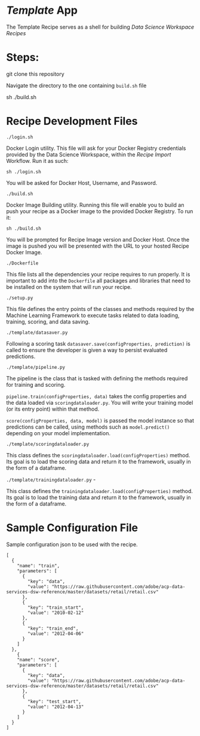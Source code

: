 # _Template_ App

The Template Recipe serves as a shell for building _Data Science Workspace Recipes_

# Steps:

git clone this repository

Navigate the directory to the one containing `build.sh` file

sh ./build.sh

# Recipe Development Files

`./login.sh`

Docker Login utility. This file will ask for your Docker Registry credentials provided by the Data Science Workspace, within the _Recipe Import_ Workflow. Run it as such:

```
sh ./login.sh
```

You will be asked for Docker Host, Username, and Password.

`./build.sh`

Docker Image Building utility. Running this file will enable you to build an push your recipe as a Docker image to the provided Docker Registry. To run it:

```
sh ./build.sh
```

You will be prompted for Recipe Image version and Docker Host. Once the image is pushed you will be presented with the URL to your hosted Recipe Docker Image.


`./Dockerfile`

This file lists all the dependencies your recipe requires to run properly. It is important to add into the `Dockerfile` all packages and libraries that need to be installed on the system that will run your recipe.


`./setup.py`

This file defines the entry points of the classes and methods required by the Machine Learning Framework to execute tasks related to data loading, training, scoring, and data saving.

`./template/datasaver.py`

Following a scoring task `datasaver.save(configProperties, prediction)` is called to ensure the developer is given a way to persist evaluated predictions.

`./template/pipeline.py`

The pipeline is the class that is tasked with defining the methods required for training and scoring.

`pipeline.train(configProperties, data)` takes the config properties and the data loaded via `scoringdataloader.py`. You will write your training model (or its entry point) within that method.

`score(configProperties, data, model)` is passed the model instance so that predictions can be called, using methods such as `model.predict()` depending on your model implementation.


`./template/scoringdataloader.py`

This class defines the `scoringdataloader.load(configProperties)` method. Its goal is to load the scoring data and return it to the framework, usually in the form of a dataframe.

`./template/trainingdataloader.py` -

This class defines the `trainingdataloader.load(configProperties)` method. Its goal is to load the training data and return it to the framework, usually in the form of a dataframe.


# Sample Configuration File
Sample configuration json to be used with the recipe.
```
[
  {
    "name": "train",
    "parameters": [
      {
        "key": "data",
        "value": "https://raw.githubusercontent.com/adobe/acp-data-services-dsw-reference/master/datasets/retail/retail.csv"
      },
      {
        "key": "train_start",
        "value": "2010-02-12"
      },
      {
        "key": "train_end",
        "value": "2012-04-06"
      }
    ]
  },
    {
    "name": "score",
    "parameters": [
      {
        "key": "data",
        "value": "https://raw.githubusercontent.com/adobe/acp-data-services-dsw-reference/master/datasets/retail/retail.csv"
      },
      {
        "key": "test_start",
        "value": "2012-04-13"
      }
    ]
  }
]
```

